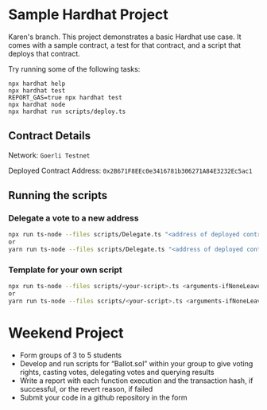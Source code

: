 # Sample Hardhat Project

Karen's branch. 
This project demonstrates a basic Hardhat use case. It comes with a sample contract, a test for that contract, and a script that deploys that contract.

Try running some of the following tasks:

```shell
npx hardhat help
npx hardhat test
REPORT_GAS=true npx hardhat test
npx hardhat node
npx hardhat run scripts/deploy.ts
```

## Contract Details
Network: `Goerli Testnet`

Deployed Contract Address: `0x2B671F8EEc0e3416781b306271A84E3232Ec5ac1`

## Running the scripts

### Delegate a vote to a new address

```bash
npx run ts-node --files scripts/Delegate.ts "<address of deployed contract>" "<address to delegate to>"
or
yarn run ts-node --files scripts/Delegate.ts "<address of deployed contract>" "<address to delegate to>"
```

### Template for your own script

```bash
npx run ts-node --files scripts/<your-script>.ts <arguments-ifNoneLeaveBlank>
or
yarn run ts-node --files scripts/<your-script>.ts <arguments-ifNoneLeaveBlank>
```

# Weekend Project
* Form groups of 3 to 5 students
* Develop and run scripts for “Ballot.sol” within your group to give voting rights, casting votes, delegating votes and querying results
* Write a report with each function execution and the transaction hash, if successful, or the revert reason, if failed
* Submit your code in a github repository in the form
